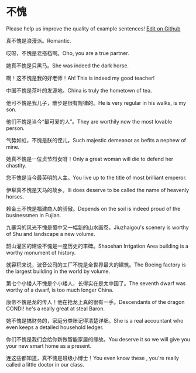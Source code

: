 # 不愧

Please help us improve the quality of example sentences! [Edit on Github](https://github.com/jiyushe/jiyu-example-sentence-source/blob/main/chinese/bukui.md)

<p><span class="chinese">真不愧是浪漫派。</span><span class="english">Romantic.</span></p>

<p><span class="chinese">哎呀，不愧是老搭档啊。</span><span class="english">Oho, you are a true partner.</span></p>

<p><span class="chinese">她真不愧是只黑马。</span><span class="english">She was indeed the dark horse.</span></p>

<p><span class="chinese">啊！这不愧是我的好老师！</span><span class="english">Ah! This is indeed my good teacher!</span></p>

<p><span class="chinese">中国不愧是茶叶的发源地。</span><span class="english">China is truly the hometown of tea.</span></p>

<p><span class="chinese">他可不愧是我儿子，散步是很有规律的。</span><span class="english">He is very regular in his walks, is my son.</span></p>

<p><span class="chinese">他们不愧是当今“最可爱的人”。</span><span class="english">They are worthily now the most lovable person.</span></p>

<p><span class="chinese">气势如虹，不愧是朕的侄儿。</span><span class="english">Such majestic demeanor as befits a nephew of mine.</span></p>

<p><span class="chinese">她真不愧是一位贞节烈女呀！</span><span class="english">Only a great woman will die to defend her chastity.</span></p>

<p><span class="chinese">您不愧是当今最英明的人主。</span><span class="english">You live up to the title of most brilliant emperor.</span></p>

<p><span class="chinese">伊犁真不愧是天马的故乡。</span><span class="english">Ili does deserve to be called the name of heavenly horses.</span></p>

<p><span class="chinese">赖金土不愧是福建商人的骄傲。</span><span class="english">Depends on the soil is indeed proud of the businessmen in Fujian.</span></p>

<p><span class="chinese">九寨沟的风光不愧是蜀中又一幅新的山水画卷。</span><span class="english">Jiuzhaigou's scenery is worthy of Shu and landscape a new volume.</span></p>

<p><span class="chinese">韶山灌区的建设不愧是一座历史的丰碑。</span><span class="english">Shaoshan Irrigation Area building is a worthy monument of history.</span></p>

<p><span class="chinese">就容积来说，波音公司的工厂不愧是全世界最大的建筑。</span><span class="english">The Boeing factory is the largest building in the world by volume.</span></p>

<p><span class="chinese">第七个小矮人不愧是个小矮人，长得实在是太中国了。</span><span class="english">The seventh dwarf was worthy of a dwarf, is too much longer China.</span></p>

<p><span class="chinese">康帝不愧是龙的传人！他在抢龙上真的很有一手。</span><span class="english">Descendants of the dragon CONDI! he's a really great at steal Baron.</span></p>

<p><span class="chinese">她不愧是搞财务的，家庭分类账记得清楚详细。</span><span class="english">She is a real accountant who even keeps a detailed household ledger.</span></p>

<p><span class="chinese">你们不愧是我们会给你新做智能家居的缘故。</span><span class="english">You deserve it so we will give you your new smart home as a present.</span></p>

<p><span class="chinese">连这些都知道，真不愧是班级小博士！</span><span class="english">You even know these , you're really called a little doctor in our class.</span></p>

